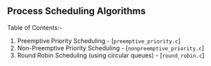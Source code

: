 ## Process Scheduling Algorithms

Table of Contents:-

1. Preemptive Priority Scheduling - [`preemptive_priority.c`]
2. Non-Preemptive Priority Scheduling - [`nonpreemptive_priority.c`]
3. Round Robin Scheduling (using circular queues) - [`round_robin.c`]
